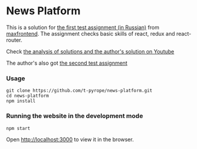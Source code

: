 # News Platform

This is a solution for [the first test assignment (in Russian)](https://vk.com/@maxpfrontend-testovoe-zadanie-1) from [maxfrontend](https://maxpfrontend.ru/). The assignment checks basic skills of react, redux and react-router.

Check [the analysis of solutions and the author's solution on Youtube](https://www.youtube.com/watch?v=BMD1JjZf7WA&t=1s)

The author's also got [the second test assignment](https://vk.com/@maxpfrontend-testovoe-zadanie-2)


### Usage
```
git clone https://github.com/t-pyrope/news-platform.git
cd news-platform
npm install
```
### Running the website in the development mode

`npm start`

Open [http://localhost:3000](http://localhost:3000) to view it in the browser.
